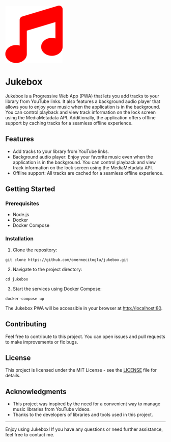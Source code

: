 ![Jukebox Logo](/public/apple-icon-180x180.png)

# Jukebox

Jukebox is a Progressive Web App (PWA) that lets you add tracks to your library from YouTube links. It also features a background audio player that allows you to enjoy your music when the application is in the background. You can control playback and view track information on the lock screen using the MediaMetadata API. Additionally, the application offers offline support by caching tracks for a seamless offline experience.

## Features

- Add tracks to your library from YouTube links.
- Background audio player: Enjoy your favorite music even when the application is in the background. You can control playback and view track information on the lock screen using the MediaMetadata API.
- Offline support: All tracks are cached for a seamless offline experience.

## Getting Started

### Prerequisites

- Node.js
- Docker
- Docker Compose

### Installation

1. Clone the repository:

```
git clone https://github.com/omermecitoglu/jukebox.git
```

2. Navigate to the project directory:

```
cd jukebox
```

3. Start the services using Docker Compose:

```
docker-compose up
```

The Jukebox PWA will be accessible in your browser at [http://localhost:80](http://localhost:80).

## Contributing

Feel free to contribute to this project. You can open issues and pull requests to make improvements or fix bugs.

## License

This project is licensed under the MIT License - see the [LICENSE](LICENSE) file for details.

## Acknowledgments

- This project was inspired by the need for a convenient way to manage music libraries from YouTube videos.
- Thanks to the developers of libraries and tools used in this project.

---

Enjoy using Jukebox! If you have any questions or need further assistance, feel free to contact me.
